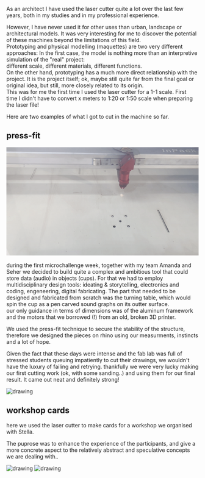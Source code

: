 As an architect I have used the laser cutter quite a lot over the last few years, both in my studies and in my professional experience.  

However, I have never used it for other uses than urban, landscape or architectural models. It was very interesting for me to discover the potential of these machines beyond the limitations of this field.  
Prototyping and physical modelling (maquettes) are two very different approaches: In the first case, the model is nothing more than an interpretive simulation of the "real" project:  
different scale, different materials, different functions.  
On the other hand, prototyping has a much more direct relationship with the project. It is the project itself; ok, maybe still quite far from the final goal or original idea, but still, more closely related to its origin.  
This was for me the first time I used the laser cutter for a 1-1 scale. First time I didn't have to convert x meters to 1:20 or 1:50 scale when preparing the laser file!  

Here are two examples of what I got to cut in the machine so far.  

## press-fit  

![](laser.gif)  

during the first microchallenge week, together with my team Amanda and Seher we decided to build quite a complex and ambitious tool that could store data (audio) in objects (cups). For that we had to employ multidisciplinary design tools: ideating & storytelling, electronics and coding, engeneering, digital fabricating. The part that needed to be designed and fabricated from scratch was the turning table, which would spin the cup as a pen carved sound graphs on its outter surface.  
our only guidance in terms of dimensions was of the aluminum framework and the motors that we borrowed (!) from an old, broken 3D printer.  

We used the press-fit technique to secure the stability of the structure, therefore we designed the pieces on rhino using our measurments, instincts and a lot of hope.  

Given the fact that these days were intense and the fab lab was full of stressed students queuing impatiently to cut their drawings, we wouldn't have the luxury of failing and retrying.  thankfully we were very lucky making our first cutting work (ok, with some sanding..) and using them for our final result. It came out neat and definitely strong!  

<img src="../laser combined.png" alt="drawing" width="850" />   


## workshop cards   

here we used the laser cutter to make cards for a workshop we organised with Stella.  

The puprose was to enhance the experience of the participants, and give a more concrete aspect to the relatively abstract and speculative concepts we are dealing with..   

<img src="../cardss.png" alt="drawing" width="750" />  
<img src="../cards2.png" alt="drawing" width="850" />  